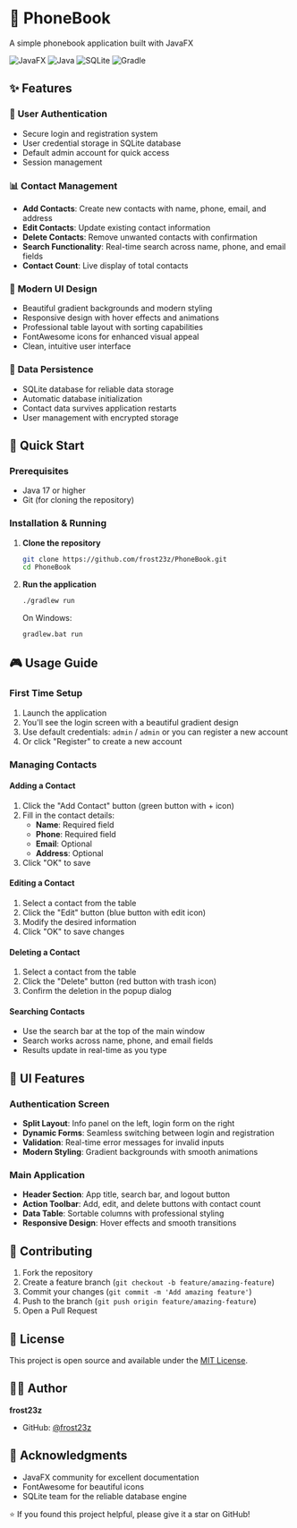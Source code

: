 # 📱 PhoneBook

A simple phonebook application built with JavaFX

![JavaFX](https://img.shields.io/badge/JavaFX-21.0.3-blue)
![Java](https://img.shields.io/badge/Java-17-orange)
![SQLite](https://img.shields.io/badge/SQLite-Database-green)
![Gradle](https://img.shields.io/badge/Gradle-8.7-brightgreen)

## ✨ Features

### 🔐 **User Authentication**

- Secure login and registration system
- User credential storage in SQLite database
- Default admin account for quick access
- Session management

### 📊 **Contact Management**

- **Add Contacts**: Create new contacts with name, phone, email, and address
- **Edit Contacts**: Update existing contact information
- **Delete Contacts**: Remove unwanted contacts with confirmation
- **Search Functionality**: Real-time search across name, phone, and email fields
- **Contact Count**: Live display of total contacts

### 🎨 **Modern UI Design**

- Beautiful gradient backgrounds and modern styling
- Responsive design with hover effects and animations
- Professional table layout with sorting capabilities
- FontAwesome icons for enhanced visual appeal
- Clean, intuitive user interface

### 💾 **Data Persistence**

- SQLite database for reliable data storage
- Automatic database initialization
- Contact data survives application restarts
- User management with encrypted storage

## 🚀 Quick Start

### Prerequisites

- Java 17 or higher
- Git (for cloning the repository)

### Installation & Running

1. **Clone the repository**
   ```bash
   git clone https://github.com/frost23z/PhoneBook.git
   cd PhoneBook
   ```

2. **Run the application**
   ```bash
   ./gradlew run
   ```

   On Windows:
   ```cmd
   gradlew.bat run
   ```

## 🎮 Usage Guide

### First Time Setup

1. Launch the application
2. You'll see the login screen with a beautiful gradient design
3. Use default credentials: `admin` / `admin` or you can register a new account
4. Or click "Register" to create a new account

### Managing Contacts

#### Adding a Contact

1. Click the "Add Contact" button (green button with + icon)
2. Fill in the contact details:
    - **Name**: Required field
    - **Phone**: Required field
    - **Email**: Optional
    - **Address**: Optional
3. Click "OK" to save

#### Editing a Contact

1. Select a contact from the table
2. Click the "Edit" button (blue button with edit icon)
3. Modify the desired information
4. Click "OK" to save changes

#### Deleting a Contact

1. Select a contact from the table
2. Click the "Delete" button (red button with trash icon)
3. Confirm the deletion in the popup dialog

#### Searching Contacts

- Use the search bar at the top of the main window
- Search works across name, phone, and email fields
- Results update in real-time as you type

## 🎨 UI Features

### Authentication Screen

- **Split Layout**: Info panel on the left, login form on the right
- **Dynamic Forms**: Seamless switching between login and registration
- **Validation**: Real-time error messages for invalid inputs
- **Modern Styling**: Gradient backgrounds with smooth animations

### Main Application

- **Header Section**: App title, search bar, and logout button
- **Action Toolbar**: Add, edit, and delete buttons with contact count
- **Data Table**: Sortable columns with professional styling
- **Responsive Design**: Hover effects and smooth transitions

## 🤝 Contributing

1. Fork the repository
2. Create a feature branch (`git checkout -b feature/amazing-feature`)
3. Commit your changes (`git commit -m 'Add amazing feature'`)
4. Push to the branch (`git push origin feature/amazing-feature`)
5. Open a Pull Request

## 📄 License

This project is open source and available under the [MIT License](LICENSE).

## 👨‍💻 Author

**frost23z**

- GitHub: [@frost23z](https://github.com/frost23z)

## 🙏 Acknowledgments

- JavaFX community for excellent documentation
- FontAwesome for beautiful icons
- SQLite team for the reliable database engine

⭐ If you found this project helpful, please give it a star on GitHub!